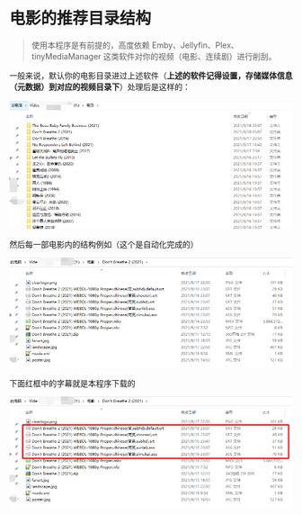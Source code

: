 # 电影的推荐目录结构

> 使用本程序是有前提的，高度依赖 Emby、Jellyfin、Plex、tinyMediaManager  这类软件对你的视频（电影、连续剧）进行削刮。

一般来说，默认你的电影目录进过上述软件（**上述的软件记得设置，存储媒体信息（元数据）到对应的视频目录下**）处理后是这样的：

![电影目录结构推荐00](pics/电影目录结构推荐00.png)

然后每一部电影内的结构例如（这个是自动化完成的）

![电影目录结构推荐01](pics/电影目录结构推荐01.png)

下面红框中的字幕就是本程序下载的

![电影目录结构推荐02](pics/电影目录结构推荐02.png)